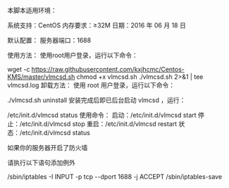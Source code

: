 本脚本适用环境：

系统支持：CentOS
内存要求：≥32M
日期：2016 年 06 月 18 日

默认配置：
服务器端口：1688

使用方法：
使用root用户登录，运行以下命令：

wget -c https://raw.githubusercontent.com/kxjhcmc/Centos-KMS/master/vlmcsd.sh
chmod +x vlmcsd.sh
./vlmcsd.sh 2>&1 | tee vlmcsd.log
卸载方法：
使用 root 用户登录，运行以下命令：

./vlmcsd.sh uninstall
安装完成后即已后台启动 vlmcsd ，运行：

/etc/init.d/vlmcsd status
使用命令：
启动：/etc/init.d/vlmcsd start
停止：/etc/init.d/vlmcsd stop
重启：/etc/init.d/vlmcsd restart
状态：/etc/init.d/vlmcsd status

如果你的服务器开启了防火墙

请执行以下语句添加例外

/sbin/iptables -I INPUT -p tcp --dport 1688 -j ACCEPT
/sbin/iptables-save

